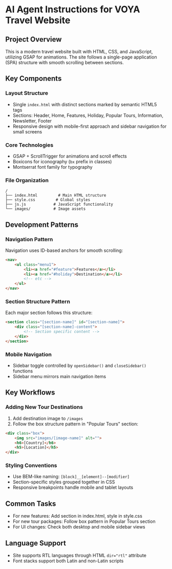 # AI Agent Instructions for VOYA Travel Website

## Project Overview
This is a modern travel website built with HTML, CSS, and JavaScript, utilizing GSAP for animations. The site follows a single-page application (SPA) structure with smooth scrolling between sections.

## Key Components

### Layout Structure
- Single `index.html` with distinct sections marked by semantic HTML5 tags
- Sections: Header, Home, Features, Holiday, Popular Tours, Information, Newsletter, Footer
- Responsive design with mobile-first approach and sidebar navigation for small screens

### Core Technologies
- GSAP + ScrollTrigger for animations and scroll effects
- Boxicons for iconography (`bx` prefix in classes)
- Montserrat font family for typography

### File Organization
```
/
├── index.html         # Main HTML structure
├── style.css         # Global styles
├── js.js            # JavaScript functionality
└── images/          # Image assets
```

## Development Patterns

### Navigation Pattern
Navigation uses ID-based anchors for smooth scrolling:
```html
<nav>
    <ul class="menu1">
        <li><a href="#feature">Features</a></li>
        <li><a href="#holiday">Destination</a></li>
        <!-- etc -->
    </ul>
</nav>
```

### Section Structure Pattern
Each major section follows this structure:
```html
<section class="[section-name]" id="[section-name]">
    <div class="[section-name]-content">
        <!-- Section specific content -->
    </div>
</section>
```

### Mobile Navigation
- Sidebar toggle controlled by `openSidebar()` and `closeSidebar()` functions
- Sidebar menu mirrors main navigation items

## Key Workflows

### Adding New Tour Destinations
1. Add destination image to `/images`
2. Follow the box structure pattern in "Popular Tours" section:
```html
<div class="box">
    <img src="images/[image-name]" alt="">
    <h6>[Country]</h6>
    <h5>[Location]</h5>
</div>
```

### Styling Conventions
- Use BEM-like naming: `[block]__[element]--[modifier]`
- Section-specific styles grouped together in CSS
- Responsive breakpoints handle mobile and tablet layouts

## Common Tasks
- For new features: Add section in index.html, style in style.css
- For new tour packages: Follow box pattern in Popular Tours section
- For UI changes: Check both desktop and mobile sidebar views

## Language Support
- Site supports RTL languages through HTML `dir="rtl"` attribute
- Font stacks support both Latin and non-Latin scripts
